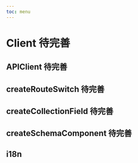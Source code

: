 ```yaml
---
toc: menu
---
```


# Client <Badge>待完善</Badge>

## APIClient <Badge>待完善</Badge>

## createRouteSwitch <Badge>待完善</Badge>

## createCollectionField <Badge>待完善</Badge>

## createSchemaComponent <Badge>待完善</Badge>

## i18n

